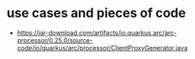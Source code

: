 # use cases and pieces of code



- https://jar-download.com/artifacts/io.quarkus.arc/arc-processor/0.25.0/source-code/io/quarkus/arc/processor/ClientProxyGenerator.java

